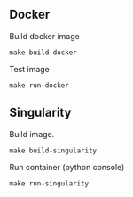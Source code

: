## Docker

Build docker image
```
make build-docker
```
Test image
```
make run-docker
```
## Singularity

Build image. 
```
make build-singularity
```
Run container (python console)
```
make run-singularity
```
